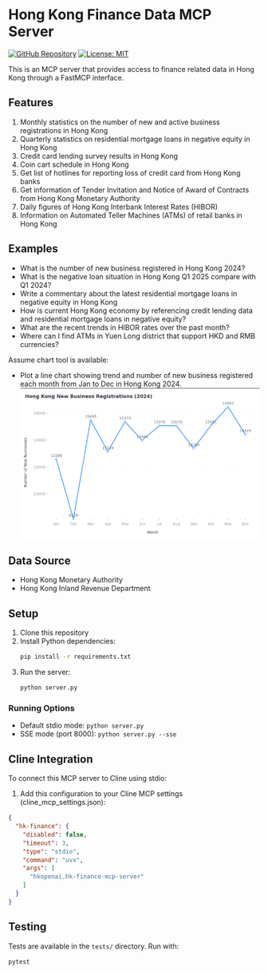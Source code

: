 # Hong Kong Finance Data MCP Server

[![GitHub Repository](https://img.shields.io/badge/GitHub-Repository-blue.svg)](https://github.com/hkopenai/hk-finance-mcp-server)
[![License: MIT](https://img.shields.io/badge/License-MIT-yellow.svg)](https://opensource.org/licenses/MIT)

This is an MCP server that provides access to finance related data in Hong Kong through a FastMCP interface.

## Features

1. Monthly statistics on the number of new and active business registrations in Hong Kong
2. Quarterly statistics on residential mortgage loans in negative equity in Hong Kong
3. Credit card lending survey results in Hong Kong
4. Coin cart schedule in Hong Kong
5. Get list of hotlines for reporting loss of credit card from Hong Kong banks
6. Get information of Tender Invitation and Notice of Award of Contracts from Hong Kong Monetary Authority
7. Daily figures of Hong Kong Interbank Interest Rates (HIBOR)
8. Information on Automated Teller Machines (ATMs) of retail banks in Hong Kong

## Examples

* What is the number of new business registered in Hong Kong 2024?
* What is the negative loan situation in Hong Kong Q1 2025 compare with Q1 2024?
* Write a commentary about the latest residential mortgage loans in negative equity in Hong Kong
* How is current Hong Kong economy by referencing credit lending data and residential mortgage loans in negative equity?
* What are the recent trends in HIBOR rates over the past month?
* Where can I find ATMs in Yuen Long district that support HKD and RMB currencies?

Assume chart tool is available:

* Plot a line chart showing trend and number of new business registered each month from Jan to Dec in Hong Kong 2024.
![](https://raw.githubusercontent.com/hkopenai/hk-finance-mcp-server/refs/heads/main/assets/line_chart.png)

## Data Source

* Hong Kong Monetary Authority
* Hong Kong Inland Revenue Department

## Setup

1. Clone this repository
2. Install Python dependencies:
   ```bash
   pip install -r requirements.txt
   ```
3. Run the server:
   ```bash
   python server.py
   ```

### Running Options

- Default stdio mode: `python server.py`
- SSE mode (port 8000): `python server.py --sse`

## Cline Integration

To connect this MCP server to Cline using stdio:

1. Add this configuration to your Cline MCP settings (cline_mcp_settings.json):
```json
{
  "hk-finance": {
    "disabled": false,
    "timeout": 3,
    "type": "stdio",
    "command": "uvx",
    "args": [
      "hkopenai.hk-finance-mcp-server"
    ]
  }
}
```

## Testing

Tests are available in the `tests/` directory. Run with:
```bash
pytest
```
